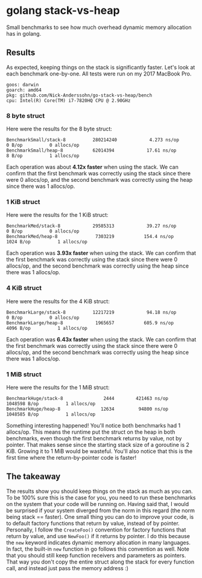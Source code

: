 # golang stack-vs-heap
Small benchmarks to see how much overhead dynamic memory allocation has
in golang.

## Results
As expected, keeping things on the stack is significantly faster. Let's look at each
benchmark one-by-one. All tests were run on my 2017 MacBook Pro.
```
goos: darwin
goarch: amd64
pkg: github.com/Nick-Anderssohn/go-stack-vs-heap/bench
cpu: Intel(R) Core(TM) i7-7820HQ CPU @ 2.90GHz
```

### 8 byte struct
Here were the results for the 8 byte struct:
```
BenchmarkSmall/stack-8         	280214240	         4.273 ns/op	       0 B/op	       0 allocs/op
BenchmarkSmall/heap-8          	62014394	        17.61 ns/op	       8 B/op	       1 allocs/op
```
Each operation was about **4.12x faster** when using the stack. We can confirm that the
first benchmark was correctly using the stack since there were 0 allocs/op, and the
second benchmark was correctly using the heap since there was 1 allocs/op.

### 1 KiB struct
Here were the results for the 1 KiB struct:
```
BenchmarkMed/stack-8         	29585313	        39.27 ns/op	       0 B/op	       0 allocs/op
BenchmarkMed/heap-8          	 7303219	       154.4 ns/op	    1024 B/op	       1 allocs/op
```
Each operation was **3.93x faster** when using the stack. We can confirm that the
first benchmark was correctly using the stack since there were 0 allocs/op, and the
second benchmark was correctly using the heap since there was 1 allocs/op.

### 4 KiB struct
Here were the results for the 4 KiB struct:
```
BenchmarkLarge/stack-8         	12217219	        94.18 ns/op	       0 B/op	       0 allocs/op
BenchmarkLarge/heap-8          	 1965657	       605.9 ns/op	    4096 B/op	       1 allocs/op
```
Each operation was **6.43x faster** when using the stack. We can confirm that the
first benchmark was correctly using the stack since there were 0 allocs/op, and the
second benchmark was correctly using the heap since there was 1 allocs/op.

### 1 MiB struct
Here were the results for the 1 MiB struct:
```
BenchmarkHuge/stack-8         	    2444	    421463 ns/op	 1048598 B/op	       1 allocs/op
BenchmarkHuge/heap-8          	   12634	     94800 ns/op	 1048585 B/op	       1 allocs/op
```
Something interesting happened! You'll notice both benchmarks had 1 allocs/op. This
means the runtime put the struct on the heap in both benchmarks, even though the
first benchmark returns by value, not by pointer. That makes sense since the starting
stack size of a goroutine is 2 KiB. Growing it to 1 MiB would be wasteful. You'll
also notice that this is the first time where the return-by-pointer code is faster!

## The takeaway
The results show you should keep things on the stack as much as you can. To be 100%
sure this is the case for you, you need to run these benchmarks on the system that
your code will be running on. Having said that, I would be surprised if your system
diverged from the norm in this regard (the norm being stack == faster). One small
thing you can do to improve your code, is to default factory functions that return
by value, instead of by pointer. Personally, I follow the `CreateFoo()` convention
for factory functions that return by value, and use `NewFoo()` if it returns by pointer.
I do this because the `new` keyword indicates dynamic memory allocation in many languages.
In fact, the built-in `new` function in go follows this convention as well.
Note that you should still keep function receivers and parameters as pointers. That way you
don't copy the entire struct along the stack for every function call, and instead just pass
the memory address :)